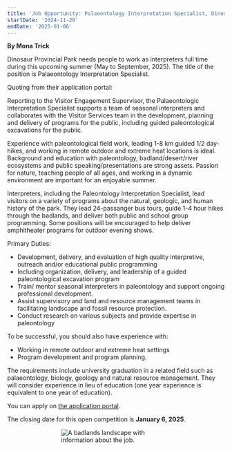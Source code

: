 ```yaml
---
title: 'Job Opportunity: Palaeontology Interpretation Specialist, Dinosaur Provincial Park'
startDate: '2024-11-20'
endDate: '2025-01-06'
---
```


**By Mona Trick**

Dinosaur Provincial Park needs people to work as interpreters full time during this upcoming
summer (May to September, 2025). The title of the position is Palaeontology Interpretation Specialist.

Quoting from their application portal:

Reporting to the Visitor Engagement Supervisor, the Palaeontologic Interpretation Specialist supports a team of seasonal interpreters and collaborates with the Visitor Services team in the development, planning and delivery of programs for the public, including guided paleontological excavations for the public.

Experience with paleontological field work, leading 1-8 km guided 1/2 day-hikes, and working in remote outdoor and extreme heat locations is ideal. Background and education with paleontology, badland/desert/river ecosystems and public speaking/presentations are strong assets. Passion for nature, teaching people of all ages, and working in a dynamic environment are important for an enjoyable summer.

Interpreters, including the Paleontology Interpretation Specialist, lead visitors on a variety of programs about the natural, geologic, and human history of the park. They lead 24-passanger bus tours, guide 1-4 hour hikes through the badlands, and deliver both public and school group programming. Some positions will be encouraged to help deliver amphitheater programs for outdoor evening shows.

Primary Duties:

-   Development, delivery, and evaluation of high quality interpretive, outreach and/or educational public programming
-   Including organization, delivery, and leadership of a guided paleontological excavation program
-   Train/ mentor seasonal interpreters in paleontology and support ongoing professional development.
-   Assist supervisory and land and resource management teams in facilitating landscape and fossil resource protection.
-   Conduct research on various subjects and provide expertise in paleontology

To be successful, you should also have experience with:

-   Working in remote outdoor and extreme heat settings
-   Program development and program planning.

The requirements include university graduation in a related field such as palaeontology, biology, geology and natural resource management. They will consider experience in lieu of education (one year experience is equivalent to one year of education).

You can apply on <a href="https://jobpostings.alberta.ca/job/Brooks-Palaeontology-Interpretation-Specialist/586767917/">the application portal</a>.

The closing date for this open competition is **January 6, 2025**.

<figure style="display:flex; align-items: center; justify-content: center; flex-direction: column;">
    <img src="/announcement-media/jobPostingDinosaurProvincialPark.png" alt="A badlands landscape with information about the job." style="max-width: 60%;">
</figure>
